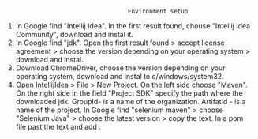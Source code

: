                                        Environment setup
1. In Google find "Intellij Idea". In the first result found, chouse "Intellij Idea Community", download and instal it.
2. In Google find "jdk". 
   Open the first result found > accept license agreement > choose the version depending on your operating system > download and instal.
3. Download ChromeDriver, choose the version depending on your operating system, download and instal to c/windows/system32.
4. Open IntellijIdea > File > New Project. 
   On the left side choose "Maven". 
   On the right side in the field "Project SDK" specify the path where the downloaded jdk.
   GroupId- is a name of the organization.
   ArtifatId - is a name of the project.
   In Google find "selenium maven" > choose "Selenium Java" > choose the latest version > copy the text.
   In a  pom file past the text and add <dependencies></dependensies>.